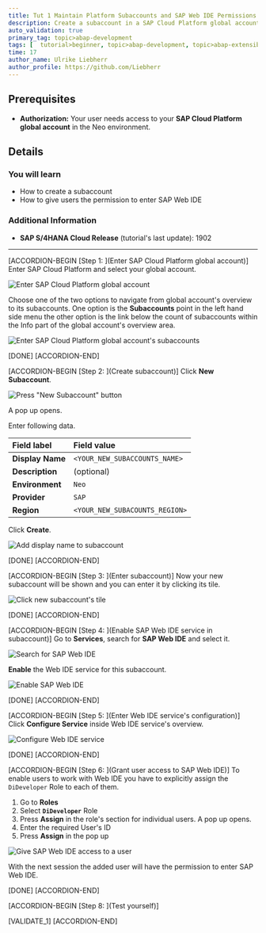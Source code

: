 ```yaml
---
title: Tut 1 Maintain Platform Subaccounts and SAP Web IDE Permissions
description: Create a subaccount in a SAP Cloud Platform global account and give permission to access SAP Web IDE to dedicated users.
auto_validation: true
primary_tag: topic>abap-development
tags: [  tutorial>beginner, topic>abap-development, topic>abap-extensibility ]
time: 17
author_name: Ulrike Liebherr
author_profile: https://github.com/Liebherr
---
```


## Prerequisites   
  - **Authorization:** Your user needs access to your **SAP Cloud Platform global account** in the Neo environment.

## Details
### You will learn
- How to create a subaccount
- How to give users the permission to enter SAP Web IDE

### Additional Information
- **SAP S/4HANA Cloud Release** (tutorial's last update): 1902

---

[ACCORDION-BEGIN [Step 1: ](Enter SAP Cloud Platform global account)]
Enter SAP Cloud Platform and select your global account.

![Enter SAP Cloud Platform global account](sapcp2globalAccount.png)

Choose one of the two options to navigate from global account's overview to its subaccounts.
One option is the **Subaccounts** point in the left hand side menu the other option is the link below the count of subaccounts within the Info part of the global account's overview area.

![Enter SAP Cloud Platform global account's subaccounts](sapcp_globalAccountOverview2subaccounts.png)


[DONE]
[ACCORDION-END]

[ACCORDION-BEGIN [Step 2: ](Create subaccount)]
Click **New Subaccount**.

![Press "New Subaccount" button](sapcp_newSubaccountButton.png)

A pop up opens.

Enter following data.

| Field label | Field value |
|:------------|:------------|
| **Display Name** | `<YOUR_NEW_SUBACCOUNTS_NAME>`|
| **Description**| (optional) |
| **Environment**| `Neo` |
| **Provider** | `SAP` |
| **Region** | `<YOUR_NEW_SUBACOUNTS_REGION>` |

 Click **Create**.

![Add display name to subaccount](sapcp_newSubaccountPopUp.png)

[DONE]
[ACCORDION-END]

[ACCORDION-BEGIN [Step 3: ](Enter subaccount)]
Now your new subaccount will be shown and you can enter it by clicking its tile.

![Click new subaccount's tile](sapcp_subaccountTile.png)

[DONE]
[ACCORDION-END]

[ACCORDION-BEGIN [Step 4: ](Enable SAP Web IDE service in subaccount)]
Go to **Services**, search for **SAP Web IDE** and select it.

![Search for SAP Web IDE](sapcp_WebIDE_tileNotEnabled.png)

**Enable** the Web IDE service for this subaccount.

![Enable SAP Web IDE](sapcp_enableWebIDE.png)

[DONE]
[ACCORDION-END]

[ACCORDION-BEGIN [Step 5: ](Enter Web IDE service's configuration)]
Click **Configure Service** inside Web IDE service's overview.

![Configure Web IDE service](sapcp_configureWebIDE.png)

[DONE]
[ACCORDION-END]

[ACCORDION-BEGIN [Step 6: ](Grant user access to SAP Web IDE)]
To enable users to work with Web IDE you have to explicitly assign the `DiDeveloper` Role to each of them.

1. Go to **Roles**
2. Select **`DiDeveloper`** Role
3. Press **Assign** in the role's section for individual users. A pop up opens.
4. Enter the required User's ID
5. Press **Assign** in the pop up

![Give SAP Web IDE access to a user](sapcp_WebIDE_grantAccess.png)

With the next session the added user will have the permission to enter SAP Web IDE.

[DONE]
[ACCORDION-END]

[ACCORDION-BEGIN [Step 8: ](Test yourself)]

[VALIDATE_1]
[ACCORDION-END]
